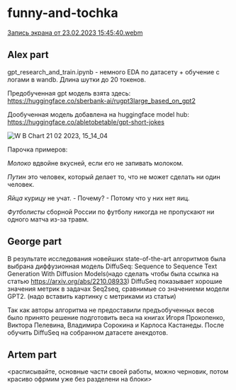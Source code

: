 # funny-and-tochka

[Запись экрана от 23.02.2023 15:45:40.webm](https://user-images.githubusercontent.com/109301202/220915322-b973e440-5d5a-42a3-95c4-f98bb5b16ea2.webm)

## Alex part

gpt_research_and_train.ipynb - немного EDA по датасету + обучение с логами в wandb. Длина шутки до 20 токенов.

Предобученная gpt модель взята здесь: https://huggingface.co/sberbank-ai/rugpt3large_based_on_gpt2

Дообученная модель добавлена на huggingface model hub: https://huggingface.co/abletobetable/gpt-short-jokes

![W B Chart 21 02 2023, 15_14_04](https://user-images.githubusercontent.com/109301202/220342377-ef65c81c-992b-4946-8783-e3f2323a0048.png)

Парочка примеров:

*Молоко* вдвойне вкусней, если его не запивать молоком.

*Путин* это человек, который делает то, что не может сделать ни один человек.

*Яйца* курицу не учат. - Почему? - Потому что у них нет яиц.

*Футболисты* сборной России по футболу никогда не пропускают ни одного матча из-за травм.

## George part

В результате исследования новейших state-of-the-art алгоритмов была выбрана диффузионная модель DiffuSeq: Sequence to Sequence Text Generation With Diffusion Models(надо сделать чтобы была ссылка на статью https://arxiv.org/abs/2210.08933)
DiffuSeq показывает хорошие значения метрик в задачах Seq2seq, сравнимые со значениеми модели GPT2.
(надо вставить картинку с метриками из статьи)

Так как авторы алгоритма не предоставили предъобученных весов было принято решение подготовить веса на книгах Игоря Прокопенко, Виктора Пелевина, Владимира Сорокина и Карлоса Кастанеды. После обучить DiffuSeq на собранном датасете анекдотов.

## Artem part

<расписывайте, основные части своей работы, можно черновик, потом красиво офрмим уже без разделени на блоки>
